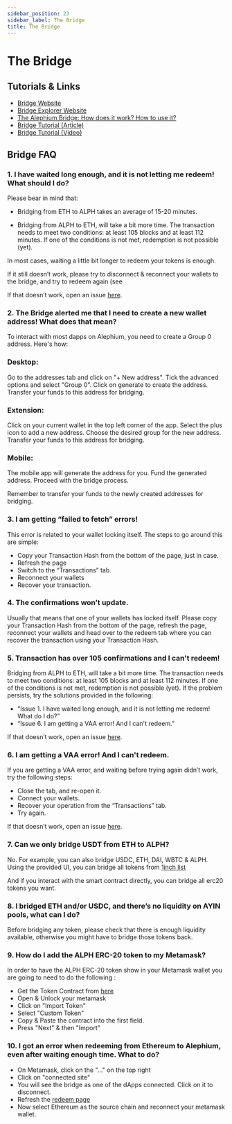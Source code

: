 ```yaml
---
sidebar_position: 23
sidebar_label: The Bridge
title: The Bridge
---
```


# The Bridge

## Tutorials & Links

- [Bridge Website](https://bridge.alephium.org/#/)
- [Bridge Explorer Website](https://explorer.bridge.alephium.org/)
- [The Alephium Bridge: How does it work? How to use it?](https://medium.com/@alephium/the-alephium-bridge-a787d90b2e4a)
- [Bridge Tutorial (Article)](https://medium.com/@alephium/alephiumalephium-bridge-the-tutorial-28e7b92b339a)
- [Bridge Tutorial (Video)](https://www.youtube.com/watch?v=xoYVzbwBAjg)
 
## Bridge FAQ

### 1. I have waited long enough, and it is not letting me redeem! What should I do? 

Please bear in mind that: 

- Bridging from ETH to ALPH takes an average of 15-20 minutes.

- Bridging from ALPH to ETH, will take a bit more time. The transaction needs to meet two conditions: at least 105 blocks and at least 112 minutes. If one of the conditions is not met, redemption is not possible (yet).

In most cases, waiting a little bit longer to redeem your tokens is enough. 

If it still doesn’t work, please try to disconnect & reconnect your wallets to the bridge, and try to redeem again (see

If that doesn’t work, open an issue [here](https://discord.gg/FCN5bgGMuG).


### 2. The Bridge alerted me that I need to create a new wallet address! What does that mean? 

To interact with most dapps on Alephium, you need to create a Group 0 address. Here's how:

### Desktop:

Go to the addresses tab and click on "+ New address".
Tick the advanced options and select "Group 0".
Click on generate to create the address.
Transfer your funds to this address for bridging.

### Extension:

Click on your current wallet in the top left corner of the app.
Select the plus icon to add a new address.
Choose the desired group for the new address.
Transfer your funds to this address for bridging.


### Mobile:

The mobile app will generate the address for you.
Fund the generated address.
Proceed with the bridge process.


Remember to transfer your funds to the newly created addresses for bridging.

### 3. I am getting “failed to fetch” errors! 

This error is related to your wallet locking itself. The steps to go around this are simple:


- Copy your Transaction Hash from the bottom of the page, just in case.
- Refresh the page
- Switch to the “Transactions” tab.
- Reconnect your wallets
- Recover your transaction.

### 4. The confirmations won’t update.


Usually that means that one of your wallets has locked itself. Please copy your Transaction Hash from the bottom of the page, refresh the page, reconnect your wallets and head over to the redeem tab where you can recover the transaction using your Transaction Hash. 



### 5. Transaction has over 105 confirmations and I can't redeem!

Bridging from ALPH to ETH, will take a bit more time. The transaction needs to meet two conditions: at least 105 blocks and at least 112 minutes. If one of the conditions is not met, redemption is not possible (yet). If the problem persists, try the solutions provided in the following: 

- “Issue 1. I have waited long enough, and it is not letting me redeem! What do I do?”
- “Issue 6. I am getting a VAA error! And I can't redeem.” 

If that doesn’t work, open an issue [here](https://discord.gg/FCN5bgGMuG).

### 6. I am getting a VAA error! And I can't redeem.


If you are getting a VAA error, and waiting before trying again didn’t work, try the following steps: 

- Close the tab, and re-open it.
- Connect your wallets.
- Recover your operation from the “Transactions” tab.
- Try again.

If that doesn’t work, open an issue [here](https://discord.gg/FCN5bgGMuG).

### 7. Can we only bridge USDT from ETH to ALPH?

No. For example, you can also bridge USDC, ETH, DAI, WBTC & ALPH. Using the provided UI, you can bridge all tokens from [1inch list](https://tokenlists.org/token-list?url=tokens.1inch.eth)

And if you interact with the smart contract directly, you can bridge all erc20 tokens you want.


### 8. I bridged ETH and/or USDC, and there’s no liquidity on AYIN pools, what can I do?

Before bridging any token, please check that there is enough liquidity available, otherwise you might have to bridge those tokens back.


### 9. How do I add the ALPH ERC-20 token to my Metamask? 

In order to have the ALPH ERC-20 token show in your Metamask wallet you are going to need to do the following : 

- Get the Token Contract from [here](https://etherscan.io/token/0x590F820444fA3638e022776752c5eEF34E2F89A6)
- Open & Unlock your metamask
- Click on "Import Token"
- Select "Custom Token" 
- Copy & Paste the contract into the first field. 
- Press "Next" & then "Import"


### 10. I got an error when redeeming from Ethereum to Alephium, even after waiting enough time. What to do?

- On Metamask, click on the "..." on the top right
- Click on "connected site"
- You will see the bridge as one of the dApps connected. Click on it to disconnect.
- Refresh the [redeem page](https://bridge.alephium.org/#/redeem)
- Now select Ethereum as the source chain and reconnect your metamask wallet.
